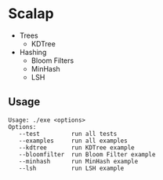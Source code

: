 # Scalap

* Trees
    * KDTree
* Hashing
    * Bloom Filters
    * MinHash
    * LSH

## Usage

    Usage: ./exe <options>
    Options:
       --test         run all tests
       --examples     run all examples
       --kdtree       run KDTree example
       --bloomfilter  run Bloom Filter example
       --minhash      run MinHash example
       --lsh          run LSH example